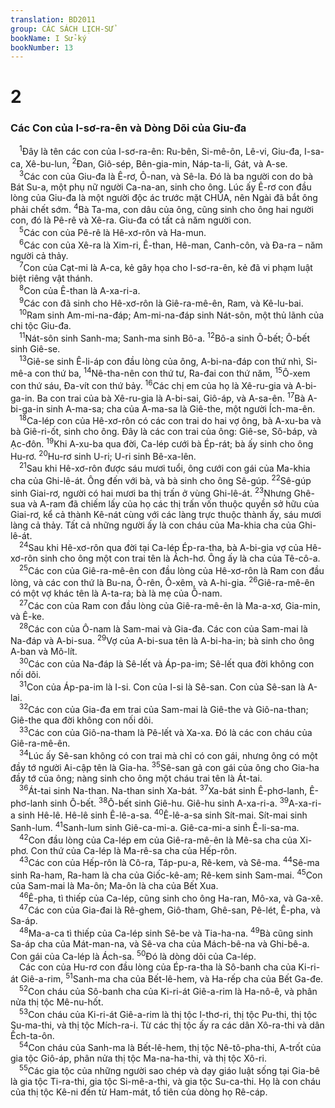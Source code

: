```yaml
---
translation: BD2011
group: CÁC SÁCH LỊCH-SỬ
bookName: I Sử-ký 
bookNumber: 13
---
```


<div class="title"><h1>2</h1><h3>Các Con của I-sơ-ra-ên và Dòng Dõi của Giu-đa</h3></div>
<span class="verse 1su_2_1"> <sup>1</sup>Ðây là tên các con của I-sơ-ra-ên: Ru-bên, Si-mê-ôn, Lê-vi, Giu-đa, I-sa-ca, Xê-bu-lun, </span>
<span class="verse 1su_2_2"><sup>2</sup>Ðan, Giô-sép, Bên-gia-min, Náp-ta-li, Gát, và A-se.<br/></span>
<span class="verse 1su_2_3"> <sup>3</sup>Các con của Giu-đa là Ê-rơ, Ô-nan, và Sê-la. Ðó là ba người con do bà Bát Su-a, một phụ nữ người Ca-na-an, sinh cho ông. Lúc ấy Ê-rơ con đầu lòng của Giu-đa là một người độc ác trước mặt CHÚA, nên Ngài đã bắt ông phải chết sớm. </span>
<span class="verse 1su_2_4"><sup>4</sup>Bà Ta-ma, con dâu của ông, cũng sinh cho ông hai người con, đó là Pê-rê và Xê-ra. Giu-đa có tất cả năm người con.<br/></span>
<span class="verse 1su_2_5"> <sup>5</sup>Các con của Pê-rê là Hê-xơ-rôn và Ha-mun.<br/></span>
<span class="verse 1su_2_6"> <sup>6</sup>Các con của Xê-ra là Xim-ri, Ê-than, Hê-man, Canh-côn, và Ða-ra – năm người cả thảy.<br/></span>
<span class="verse 1su_2_7"> <sup>7</sup>Con của Cạt-mi là A-ca, kẻ gây họa cho I-sơ-ra-ên, kẻ đã vi phạm luật biệt riêng vật thánh.<br/></span>
<span class="verse 1su_2_8"> <sup>8</sup>Con của Ê-than là A-xa-ri-a.<br/></span>
<span class="verse 1su_2_9"> <sup>9</sup>Các con đã sinh cho Hê-xơ-rôn là Giê-ra-mê-ên, Ram, và Kê-lu-bai.<br/></span>
<span class="verse 1su_2_10"> <sup>10</sup>Ram sinh Am-mi-na-đáp; Am-mi-na-đáp sinh Nát-sôn, một thủ lãnh của chi tộc Giu-đa.<br/></span>
<span class="verse 1su_2_11"> <sup>11</sup>Nát-sôn sinh Sanh-ma; Sanh-ma sinh Bô-a. </span>
<span class="verse 1su_2_12"><sup>12</sup>Bô-a sinh Ô-bết; Ô-bết sinh Giê-se.<br/></span>
<span class="verse 1su_2_13"> <sup>13</sup>Giê-se sinh Ê-li-áp con đầu lòng của ông, A-bi-na-đáp con thứ nhì, Si-mê-a con thứ ba, </span>
<span class="verse 1su_2_14"><sup>14</sup>Nê-tha-nên con thứ tư, Ra-đai con thứ năm, </span>
<span class="verse 1su_2_15"><sup>15</sup>Ô-xem con thứ sáu, Ða-vít con thứ bảy. </span>
<span class="verse 1su_2_16"><sup>16</sup>Các chị em của họ là Xê-ru-gia và A-bi-ga-in. Ba con trai của bà Xê-ru-gia là A-bi-sai, Giô-áp, và A-sa-ên. </span>
<span class="verse 1su_2_17"><sup>17</sup>Bà A-bi-ga-in sinh A-ma-sa; cha của A-ma-sa là Giê-the, một người Ích-ma-ên.<br/></span>
<span class="verse 1su_2_18"> <sup>18</sup>Ca-lép con của Hê-xơ-rôn có các con trai do hai vợ ông, bà A-xu-ba và bà Giê-ri-ốt, sinh cho ông. Ðây là các con trai của ông: Giê-se, Sô-báp, và Ạc-đôn. </span>
<span class="verse 1su_2_19"><sup>19</sup>Khi A-xu-ba qua đời, Ca-lép cưới bà Ép-rát; bà ấy sinh cho ông Hu-rơ. </span>
<span class="verse 1su_2_20"><sup>20</sup>Hu-rơ sinh U-ri; U-ri sinh Bê-xa-lên.<br/></span>
<span class="verse 1su_2_21"> <sup>21</sup>Sau khi Hê-xơ-rôn được sáu mươi tuổi, ông cưới con gái của Ma-khia cha của Ghi-lê-át. Ông đến với bà, và bà sinh cho ông Sê-gúp. </span>
<span class="verse 1su_2_22"><sup>22</sup>Sê-gúp sinh Giai-rơ, người có hai mươi ba thị trấn ở vùng Ghi-lê-át. </span>
<span class="verse 1su_2_23"><sup>23</sup>Nhưng Ghê-sua và A-ram đã chiếm lấy của họ các thị trấn vốn thuộc quyền sở hữu của Giai-rơ, kể cả thành Kê-nát cùng với các làng trực thuộc thành ấy, sáu mươi làng cả thảy. Tất cả những người ấy là con cháu của Ma-khia cha của Ghi-lê-át.<br/></span>
<span class="verse 1su_2_24"> <sup>24</sup>Sau khi Hê-xơ-rôn qua đời tại Ca-lép Ép-ra-tha, bà A-bi-gia vợ của Hê-xơ-rôn sinh cho ông một con trai tên là Ách-hơ. Ông ấy là cha của Tê-cô-a.<br/></span>
<span class="verse 1su_2_25"> <sup>25</sup>Các con của Giê-ra-mê-ên con đầu lòng của Hê-xơ-rôn là Ram con đầu lòng, và các con thứ là Bu-na, Ô-rên, Ô-xêm, và A-hi-gia. </span>
<span class="verse 1su_2_26"><sup>26</sup>Giê-ra-mê-ên có một vợ khác tên là A-ta-ra; bà là mẹ của Ô-nam.<br/></span>
<span class="verse 1su_2_27"> <sup>27</sup>Các con của Ram con đầu lòng của Giê-ra-mê-ên là Ma-a-xơ, Gia-min, và Ê-ke.<br/></span>
<span class="verse 1su_2_28"> <sup>28</sup>Các con của Ô-nam là Sam-mai và Gia-đa. Các con của Sam-mai là Na-đáp và A-bi-sua. </span>
<span class="verse 1su_2_29"><sup>29</sup>Vợ của A-bi-sua tên là A-bi-ha-in; bà sinh cho ông A-ban và Mô-lít.<br/></span>
<span class="verse 1su_2_30"> <sup>30</sup>Các con của Na-đáp là Sê-lết và Áp-pa-im; Sê-lết qua đời không con nối dõi.<br/></span>
<span class="verse 1su_2_31"> <sup>31</sup>Con của Áp-pa-im là I-si. Con của I-si là Sê-san. Con của Sê-san là A-lai.<br/></span>
<span class="verse 1su_2_32"> <sup>32</sup>Các con của Gia-đa em trai của Sam-mai là Giê-the và Giô-na-than; Giê-the qua đời không con nối dõi.<br/></span>
<span class="verse 1su_2_33"> <sup>33</sup>Các con của Giô-na-tham là Pê-lết và Xa-xa. Ðó là các con cháu của Giê-ra-mê-ên.<br/></span>
<span class="verse 1su_2_34"> <sup>34</sup>Lúc ấy Sê-san không có con trai mà chỉ có con gái, nhưng ông có một đầy tớ người Ai-cập tên là Gia-ha. </span>
<span class="verse 1su_2_35"><sup>35</sup>Sê-san gả con gái của ông cho Gia-ha đầy tớ của ông; nàng sinh cho ông một cháu trai tên là Át-tai.<br/></span>
<span class="verse 1su_2_36"> <sup>36</sup>Át-tai sinh Na-than. Na-than sinh Xa-bát. </span>
<span class="verse 1su_2_37"><sup>37</sup>Xa-bát sinh Ê-phơ-lanh, Ê-phơ-lanh sinh Ô-bết. </span>
<span class="verse 1su_2_38"><sup>38</sup>Ô-bết sinh Giê-hu. Giê-hu sinh A-xa-ri-a. </span>
<span class="verse 1su_2_39"><sup>39</sup>A-xa-ri-a sinh Hê-lê. Hê-lê sinh Ê-lê-a-sa. </span>
<span class="verse 1su_2_40"><sup>40</sup>Ê-lê-a-sa sinh Sít-mai. Sít-mai sinh Sanh-lum. </span>
<span class="verse 1su_2_41"><sup>41</sup>Sanh-lum sinh Giê-ca-mi-a. Giê-ca-mi-a sinh Ê-li-sa-ma.<br/></span>
<span class="verse 1su_2_42"> <sup>42</sup>Con đầu lòng của Ca-lép em của Giê-ra-mê-ên là Mê-sa cha của Xi-phơ. Con thứ của Ca-lép là Ma-rê-sa cha của Hếp-rôn.<br/></span>
<span class="verse 1su_2_43"> <sup>43</sup>Các con của Hếp-rôn là Cô-ra, Táp-pu-a, Rê-kem, và Sê-ma. </span>
<span class="verse 1su_2_44"><sup>44</sup>Sê-ma sinh Ra-ham, Ra-ham là cha của Giốc-kê-am; Rê-kem sinh Sam-mai. </span>
<span class="verse 1su_2_45"><sup>45</sup>Con của Sam-mai là Ma-ôn; Ma-ôn là cha của Bết Xua.<br/></span>
<span class="verse 1su_2_46"> <sup>46</sup>Ê-pha, tì thiếp của Ca-lép, cũng sinh cho ông Ha-ran, Mô-xa, và Ga-xê.<br/></span>
<span class="verse 1su_2_47"> <sup>47</sup>Các con của Gia-đai là Rê-ghem, Giô-tham, Ghê-san, Pê-lét, Ê-pha, và Sa-áp.<br/></span>
<span class="verse 1su_2_48"> <sup>48</sup>Ma-a-ca tì thiếp của Ca-lép sinh Sê-be và Tia-ha-na. </span>
<span class="verse 1su_2_49"><sup>49</sup>Bà cũng sinh Sa-áp cha của Mát-man-na, và Sê-va cha của Mách-bê-na và Ghi-bê-a. Con gái của Ca-lép là Ách-sa. </span>
<span class="verse 1su_2_50"><sup>50</sup>Ðó là dòng dõi của Ca-lép.<br/> Các con của Hu-rơ con đầu lòng của Ép-ra-tha là Sô-banh cha của Ki-ri-át Giê-a-rim, </span>
<span class="verse 1su_2_51"><sup>51</sup>Sanh-ma cha của Bết-lê-hem, và Ha-rếp cha của Bết Ga-đe.<br/></span>
<span class="verse 1su_2_52"> <sup>52</sup>Con cháu của Sô-banh cha của Ki-ri-át Giê-a-rim là Ha-nô-ê, và phân nửa thị tộc Mê-nu-hốt.<br/></span>
<span class="verse 1su_2_53"> <sup>53</sup>Con cháu của Ki-ri-át Giê-a-rim là thị tộc I-thơ-ri, thị tộc Pu-thi, thị tộc Su-ma-thi, và thị tộc Mích-ra-i. Từ các thị tộc ấy ra các dân Xô-ra-thi và dân Ếch-ta-ôn.<br/></span>
<span class="verse 1su_2_54"> <sup>54</sup>Con cháu của Sanh-ma là Bết-lê-hem, thị tộc Nê-tô-pha-thi, A-trốt của gia tộc Giô-áp, phân nửa thị tộc Ma-na-ha-thi, và thị tộc Xô-ri.<br/></span>
<span class="verse 1su_2_55"> <sup>55</sup>Các gia tộc của những người sao chép và dạy giáo luật sống tại Gia-bê là gia tộc Ti-ra-thi, gia tộc Si-mê-a-thi, và gia tộc Su-ca-thi. Họ là con cháu của thị tộc Kê-ni đến từ Ham-mát, tổ tiên của dòng họ Rê-cáp.<br/></span>
